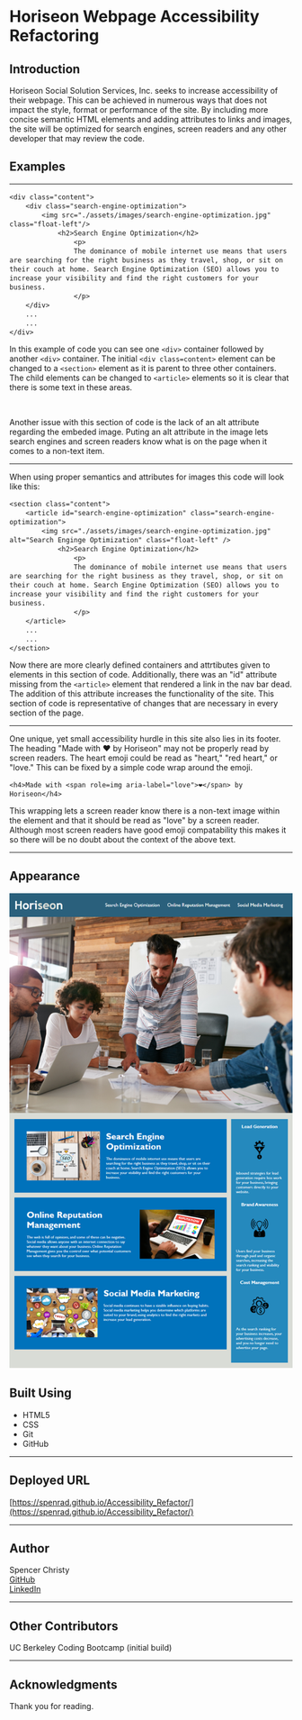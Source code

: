 Horiseon Webpage Accessibility Refactoring
==============
## Introduction
Horiseon Social Solution Services, Inc. seeks to increase accessibility of their webpage. This can be achieved in numerous ways that does not impact the style, format or performance of the site. By including more concise semantic HTML elements and adding attributes to links and images, the site will be optimized for search engines, screen readers and any other developer that may review the code.

## Examples

----

``` 
<div class="content">
    <div class="search-engine-optimization">
        <img src="./assets/images/search-engine-optimization.jpg" class="float-left"/>
            <h2>Search Engine Optimization</h2>
                <p>
                The dominance of mobile internet use means that users are searching for the right business as they travel, shop, or sit on their couch at home. Search Engine Optimization (SEO) allows you to increase your visibility and find the right customers for your business.
                </p>
    </div>
    ...
    ...
</div>
```

In this example of code you can see one `<div>` container followed by another `<div>` container. The initial `<div class=content>` element can be changed to a `<section>` element as it is parent to three other containers. The child elements can be changed to `<article>` elements so it is clear that there is some text in these areas.

<br>

Another issue with this section of code is the lack of an alt attribute regarding the embeded image. Puting an alt attribute in the image lets search engines and screen readers know what is on the page when it comes to a non-text item.

----

When using proper semantics and attributes for images this code will look like this:
```
<section class="content">
    <article id="search-engine-optimization" class="search-engine-optimization">
        <img src="./assets/images/search-engine-optimization.jpg" alt="Search Enginge Optimization" class="float-left" />
            <h2>Search Engine Optimization</h2>
                <p>
                The dominance of mobile internet use means that users are searching for the right business as they travel, shop, or sit on their couch at home. Search Engine Optimization (SEO) allows you to increase your visibility and find the right customers for your business.
                </p>
    </article>
    ...
    ...
</section>
```

Now there are more clearly defined containers and attrtibutes given to elements in this section of code. Additionally, there was an "id" attribute missing from the `<article>` element that rendered a link in the nav bar dead. The addition of this attribute increases the functionality of the site. This section of code is representative of changes that are necessary in every section of the page.

----

One unique, yet small accessibility hurdle in this site also lies in its footer. The heading "Made with ❤️ by Horiseon" may not be properly read by screen readers. The heart emoji could be read as "heart," "red heart," or "love." This can be fixed by a simple code wrap around the emoji.
```
<h4>Made with <span role=img aria-label="love">❤️</span>️ by Horiseon</h4>
```
This wrapping lets a screen reader know there is a non-text image within the element and that it should be read as "love" by a screen reader. Although most screen readers have good emoji compatability this makes it so there will be no doubt about the context of the above text.

----

## Appearance

![Demo](assets/images/Horiseon-Demo.png)

## Built Using
* HTML5
* CSS
* Git
* GitHub

----

## Deployed URL
[https://spenrad.github.io/Accessibility_Refactor/](https://spenrad.github.io/Accessibility_Refactor/)

----

## Author
Spencer Christy<br>
[GitHub](https://github.com/spenrad)<br>
[LinkedIn](https://www.linkedin.com/in/spencer-christy-543b84b3/)<br>

----

## Other Contributors
UC Berkeley Coding Bootcamp (initial build)

---

## Acknowledgments
Thank you for reading.